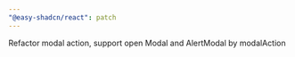 ```yaml
---
"@easy-shadcn/react": patch
---
```


Refactor modal action, support open Modal and AlertModal by modalAction
